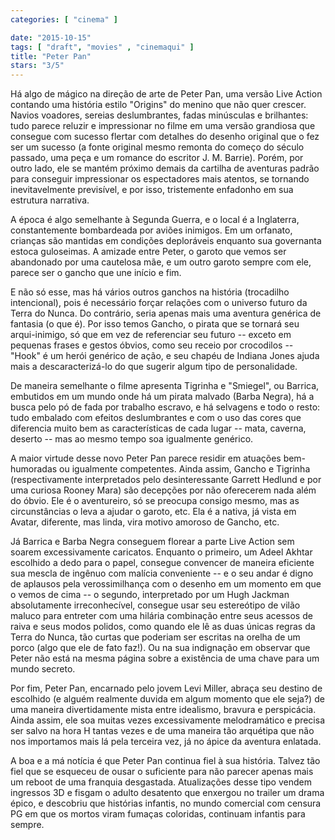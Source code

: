 ```yaml
---
categories: [ "cinema" ]

date: "2015-10-15"
tags: [ "draft", "movies" , "cinemaqui" ]
title: "Peter Pan"
stars: "3/5"
---
```

Há algo de mágico na direção de arte de Peter Pan, uma versão Live Action contando uma história estilo "Origins" do menino que não quer crescer. Navios voadores, sereias deslumbrantes, fadas minúsculas e brilhantes: tudo parece reluzir e impressionar no filme em uma versão grandiosa que consegue com sucesso flertar com detalhes do desenho original que o fez ser um sucesso (a fonte original mesmo remonta do começo do século passado, uma peça e um romance do escritor J. M. Barrie). Porém, por outro lado, ele se mantém próximo demais da cartilha de aventuras padrão para conseguir impressionar os espectadores mais atentos, se tornando inevitavelmente previsível, e por isso, tristemente enfadonho em sua estrutura narrativa.

A época é algo semelhante à Segunda Guerra, e o local é a Inglaterra, constantemente bombardeada por aviões inimigos. Em um orfanato, crianças são mantidas em condições deploráveis enquanto sua governanta estoca guloseimas. A amizade entre Peter, o garoto que vemos ser abandonado por uma cautelosa mãe, e um outro garoto sempre com ele, parece ser o gancho que une início e fim. 

E não só esse, mas há vários outros ganchos na história (trocadilho intencional), pois é necessário forçar relações com o universo futuro da Terra do Nunca. Do contrário, seria apenas mais uma aventura genérica de fantasia (o que é). Por isso temos Gancho, o pirata que se tornará seu arqui-inimigo, só que em vez de referenciar seu futuro -- exceto em pequenas frases e gestos óbvios, como seu receio por crocodilos -- "Hook" é um herói genérico de ação, e seu chapéu de Indiana Jones ajuda mais a descaracterizá-lo do que sugerir algum tipo de personalidade.

De maneira semelhante o filme apresenta Tigrinha e "Smiegel", ou Barrica, embutidos em um mundo onde há um pirata malvado (Barba Negra), há a busca pelo pó de fada por trabalho escravo, e há selvagens e todo o resto: tudo embalado com efeitos deslumbrantes e com o uso das cores que diferencia muito bem as características de cada lugar -- mata, caverna, deserto -- mas ao mesmo tempo soa igualmente genérico.

A maior virtude desse novo Peter Pan parece residir em atuações bem-humoradas ou igualmente competentes. Ainda assim, Gancho e Tigrinha (respectivamente interpretados pelo desinteressante Garrett Hedlund e por uma curiosa Rooney Mara) são decepções por não oferecerem nada além do óbvio. Ele é o aventureiro, só se preocupa consigo mesmo, mas as circunstâncias o leva a ajudar o garoto, etc. Ela é a nativa, já vista em Avatar, diferente, mas linda, vira motivo amoroso de Gancho, etc.

Já Barrica e Barba Negra conseguem florear a parte Live Action sem soarem excessivamente caricatos. Enquanto o primeiro, um Adeel Akhtar escolhido a dedo para o papel, consegue convencer de maneira eficiente sua mescla de ingênuo com malícia conveniente -- e o seu andar é digno de aplausos pela verossimilhança com o desenho em um momento em que o vemos de cima -- o segundo, interpretado por um Hugh Jackman absolutamente irreconhecível, consegue usar seu estereótipo de vilão maluco para entreter com uma hilária combinação entre seus acessos de raiva e seus modos polidos, como quando ele lê as duas únicas regras da Terra do Nunca, tão curtas que poderiam ser escritas na orelha de um porco (algo que ele de fato faz!). Ou na sua indignação em observar que Peter não está na mesma página sobre a existência de uma chave para um mundo secreto.

Por fim, Peter Pan, encarnado pelo jovem Levi Miller, abraça seu destino de escolhido (e alguém realmente duvida em algum momento que ele seja?) de uma maneira divertidamente mista entre idealismo, bravura e perspicácia. Ainda assim, ele soa muitas vezes excessivamente melodramático e precisa ser salvo na hora H tantas vezes e de uma maneira tão arquétipa que não nos importamos mais lá pela terceira vez, já no ápice da aventura enlatada.

A boa e a má notícia é que Peter Pan continua fiel à sua história. Talvez tão fiel que se esqueceu de ousar o suficiente para não parecer apenas mais um reboot de uma franquia desgastada. Atualizações desse tipo vendem ingressos 3D e fisgam o adulto desatento que enxergou no trailer um drama épico, e descobriu que histórias infantis, no mundo comercial com censura PG em que os mortos viram fumaças coloridas, continuam infantis para sempre.
